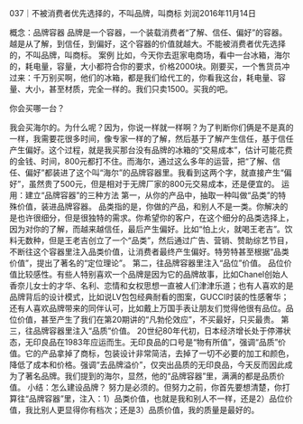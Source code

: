 037｜不被消费者优先选择的，不叫品牌，叫商标
刘润2016年11月14日

概念：品牌容器
品牌是一个容器，一个装载消费者“了解、信任、偏好”的容器。越是从了解，到信任，到偏好，这个容器的价值就越大。不能被消费者优先选择的，不叫品牌，叫商标。
案例
比如，今天你去逛家电商场，看中一台冰箱，海尔的，耗电量，容量，大小都符合你的要求，价格2000块。刚要买，一个售货员冲过来：千万别买啊，他们的冰箱，都是我们给代工的，你看我这台，耗电量、容量、大小，甚至材质，完全一样的。我们只卖1500。买我的吧。

你会买哪一台？

我会买海尔的。为什么呢？因为，你说一样就一样啊？为了判断你们俩是不是真的一样，我需要花很多时间，像专家一样的了解，然后基于了解产生信任，基于信任产生偏好。这个过程，就是我买那台没有品牌的冰箱的“交易成本”，估计可能花费的金钱、时间，800元都打不住。而海尔，通过这么多年的运营，把“了解、信任、偏好”都装进了这个叫“海尔”的品牌容器里。我看到这两个字，就直接产生“偏好”，虽然贵了500元，但是相对于无牌厂家的800元交易成本，还是便宜的。
运用：建立“品牌容器”的三种方法
第一，从你的产品中，抽取一种叫做“品类”的特殊价值，装进品牌容器。
品类指的是，你做的产品，和别人不是一类。你解决的是也许很细分，但是很独特的需求。你希望你的客户，在这个细分的品类选择上，因为对你的了解，而越来越信任，最后产生偏好。比如“怕上火，就喝王老吉”。饮料无数种，但是王老吉创立了一个“品类”，然后通过广告、营销、赞助综艺节目，不断往这个容器里注入品类价值，让消费者最终产生偏好。特劳特甚至根据“品类价值”，提出了著名的“定位理论”。
第二，往品牌容器里注入“品位”价值。
品位价值比较感性。有些人特别喜欢一个品牌是因为它的品牌故事，比如Chanel创始人香奈儿女士的才华、名利、恋情和女权思想一直被人们津津乐道；也有人喜欢的是品牌背后的设计模式，比如说LV包包经典耐看的图案，GUCCI时装的性感奢华；还有人喜欢品牌带来的同伴认可，比如戴上万国手表让朋友们觉得他很有品位。品位价值，甚至产生了我们在第20期讲的“凡勃伦效应”，不买最好，只买最贵。
第三，往品牌容器里注入“品质”价值。
20世纪80年代初，日本经济增长处于停滞状态，无印良品在1983年应运而生。无印良品的口号是“物有所值”，强调“品质”价值。它的产品拿掉了商标，包装设计非常简洁，去掉了一切不必要的加工和颜色，降低了成本和价格。强调“去品牌溢价”，仅突出品质的无印良品，今天反而因此成为了著名品牌。我们提到的海尔，显然，他的“品牌容器”里，满满的都是品质价值。
小结：怎么建设品牌？
努力是必须的。但努力之前，你首先要想清楚，你打算往“品牌容器”里，注入：1）品类价值，也就是我和别人不一样，还是2）品位价值，我比别人更显得你有档次；还是3）品质价值，我的质量是最好的。
